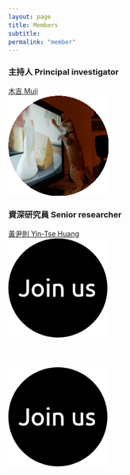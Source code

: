 ```yaml
---
layout: page
title: Members
subtitle:
permalink: "member"
--- 
```

<div class="container-fluid">
<div class="row">
  <div class="col no-gutters col-sm col-md">
    <h3>主持人 Principal investigator</h3>
    <a href="ythuang">木吉 Muji</a><br>
    <div class="hovereffect">
     <a class="info" href="ythuang"><img class="img-responsive" src="/assets/img/people/Muji_TV_crop_circle.gif" alt=""></a>
     </div>
  </div>
  <div class="col no-gutters col-sm col-md">
    <h3>資深研究員 Senior researcher</h3>
    <a href="ythuang">黃尹則 Yin-Tse Huang</a><br>
    <div class="hovereffect">
     <a class="info" href=" "><img class="img-responsive" src="/assets/img/people/joinus_circle_200.png" alt=""></a>
     </div>
  </div>
</div>
<br>
  <div class="col no-gutters col-sm col-md">
    <h3> </h3>
    <a href=" "> </a><br>
    <img src="/assets/img/people/joinus_circle_200.png">
  </div>
</div>
